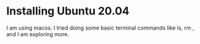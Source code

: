 # Installing Ubuntu 20.04
I am using macos. I tried doing some basic terminal commands like ls, rm , and I am exploring more.
